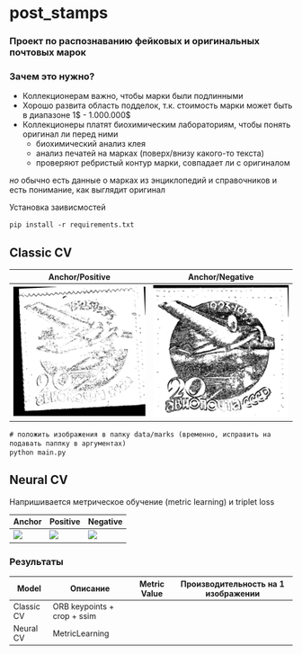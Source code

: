 # post_stamps

### Проект по распознаванию фейковых и оригинальных почтовых марок

### Зачем это нужно?
* Коллекционерам важно, чтобы марки были подлинными
* Хорошо развита область подделок, т.к. стоимость марки может быть в диапазоне 1$ - 1.000.000$
* Коллекционеры платят биохимическим лабораториям, чтобы понять оригинал ли перед ними
    * биохимический анализ клея
    * анализ печатей на марках (поверх/внизу какого-то текста)
    * проверяют ребристый контур марки, совпадает ли с оригиналом
    
*но* обычно есть данные о марках из энциклопедий и справочников и есть понимание, как выглядит оригинал

Установка заивисмостей
```
pip install -r requirements.txt
```

## Classic CV

| Anchor/Positive        | Anchor/Negative 
| ------------- |------------------|
|<img src="https://github.com/alexandraroots/post_stamps/raw/master/data/diff/diff_orig_8.png" width="1200"> | <img src="https://github.com/alexandraroots/post_stamps/raw/master/data/diff/diff_8.png" width="1200"> 

```
# положить изображения в папку data/marks (временно, исправить на подавать паппку в аргументах)
python main.py
```

## Neural CV
Напришивается метрическое обучение (metric learning) и triplet loss


| Anchor         | Positive                  | Negative |
| ------------- |------------------| -----|
|<img src="https://github.com/alexandraroots/post_stamps/raw/master/data/images/anchor.png" width="1200"> | <img src="https://github.com/alexandraroots/post_stamps/raw/master/data/images/positive.png" width="1200"> |<img src="https://github.com/alexandraroots/post_stamps/raw/master/data/images/negative.png" width="1200">


### Результаты

| Model          | Описание        | Metric Value |Производительность на 1 изображении|
| ------------- |------------------| -----|-----|
| Classic CV | ORB keypoints + crop + ssim                              ||
| Neural CV |  MetricLearning   | ||